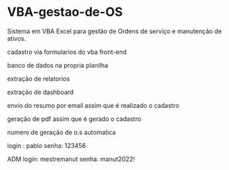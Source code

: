# VBA-gestao-de-OS
Sistema em VBA Excel para gestão de Ordens de serviço e manutenção de ativos.

cadastro via formularios do vba front-end

banco de dados na propria planilha

extração de relatorios 

extração de dashboard

envio do resumo por email assim que é realizado o cadastro

geração de pdf assim que é gerado o cadastro

numero de geração de o.s automatica 

login : pablo
senha: 123456

ADM
login: mestremanut
senha: manut2022!
